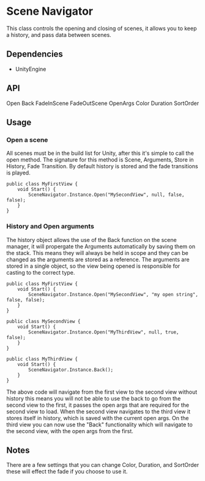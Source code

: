 # Scene Navigator
This class controls the opening and closing of scenes, it allows you to keep a history, and pass data between scenes.

## Dependencies
* UnityEngine

## API
Open
Back
FadeInScene
FadeOutScene
OpenArgs
Color
Duration
SortOrder

## Usage
### Open a scene
All scenes must be in the build list for Unity, after this it's simple to call the open method.  The signature for this method is Scene, Arguments, Store in History, Fade Transition.  By default history is stored and the fade transitions is played.

```
public class MyFirstView {
	void Start() {
		SceneNavigator.Instance.Open("MySecondView", null, false, false);
	}
}
```

### History and Open arguments
The history object allows the use of the Back function on the scene manager, it will propergate the Arguments automatically by saving them on the stack.  This means they will always be held in scope and they can be changed as the arguments are stored as a reference.  The arguments are stored in a single object, so the view being opened is responsible for casting to the correct type.

```
public class MyFirstView {
	void Start() {
		SceneNavigator.Instance.Open("MySecondView", "my open string", false, false);
	}
}

public class MySecondView {
	void Start() {
		SceneNavigator.Instance.Open("MyThirdView", null, true, false);
	}
}

public class MyThirdView {
	void Start() {
		SceneNavigator.Instance.Back();
	}
}
```

The above code will navigate from the first view to the second view without history this means you will not be able to use the back to go from the second view to the first, it passes the open args that are required for the second view to load.  When the second view navigates to the third view it stores itself in history, which is saved with the current open args.  On the third view you can now use the "Back" functionality which will navigate to the second view, with the open args from the first.

## Notes
There are a few settings that you can change Color, Duration, and SortOrder these will effect the fade if you choose to use it.